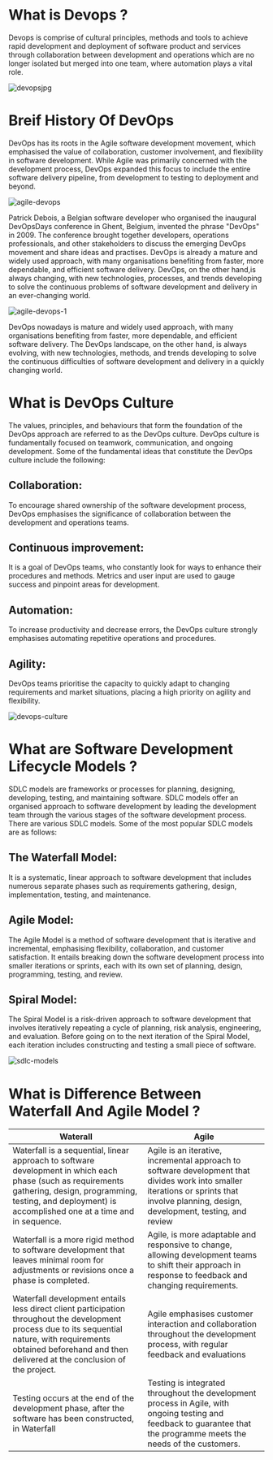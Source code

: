 
# What  is Devops ?

Devops is comprise of cultural principles, methods and tools to achieve rapid development and deployment of software product and services through collaboration between development and operations which are no longer isolated but merged into one team, where automation plays a vital role.

![devopsjpg](https://user-images.githubusercontent.com/38988469/227697949-aee99bcf-d841-435a-b05a-96bab7b743c8.jpg)

# Breif History Of DevOps
DevOps has its roots in the Agile software development movement, which emphasised the value of collaboration, customer involvement, and flexibility in software development. While Agile was primarily concerned with the development process, DevOps expanded this focus to include the entire software delivery pipeline, from development to testing to deployment and beyond.

![agile-devops](https://user-images.githubusercontent.com/38988469/227777285-9550c24c-abf4-44d9-aca9-f19458f25900.png)

Patrick Debois, a Belgian software developer who organised the inaugural DevOpsDays conference in Ghent, Belgium, invented the phrase "DevOps" in 2009. The conference brought together developers, operations professionals, and other stakeholders to discuss the emerging DevOps movement and share ideas and practises.
DevOps is already a mature and widely used approach, with many organisations benefiting from faster, more dependable, and efficient software delivery. DevOps, on the other hand,is always changing, with new technologies, processes, and trends developing to solve the continuous problems of software development and delivery in an ever-changing world.

![agile-devops-1](https://user-images.githubusercontent.com/38988469/227777592-2e03c090-9683-403f-8a6b-07726bb39251.png)

DevOps nowadays is  mature and widely used approach, with many organisations benefiting from faster, more dependable, and efficient software delivery. The DevOps landscape, on the other hand, is always evolving, with new technologies, methods, and trends developing to solve the continuous difficulties of software development and delivery in a quickly changing world.





# What is DevOps Culture

The values, principles, and behaviours that form the foundation of the DevOps approach are referred to as the DevOps culture. DevOps culture is fundamentally focused on teamwork, communication, and ongoing development. Some of the fundamental ideas that constitute the DevOps culture include the following:

## Collaboration: 

To encourage shared ownership of the software development process, DevOps emphasises the significance of collaboration between the development and operations teams.

## Continuous improvement:

It is a goal of DevOps teams, who constantly look for ways to enhance their procedures and methods. Metrics and user input are used to gauge success and pinpoint areas for development.

## Automation: 

To increase productivity and decrease errors, the DevOps culture strongly emphasises automating repetitive operations and procedures.

## Agility: 

DevOps teams prioritise the capacity to quickly adapt to changing requirements and market situations, placing a high priority on agility and flexibility.

![devops-culture](https://user-images.githubusercontent.com/38988469/227774075-803178a4-ca1b-4b2a-bd74-4e40d47fd250.png)

# What are Software Development Lifecycle Models ?

SDLC models are frameworks or processes for planning, designing, developing, testing, and maintaining software. SDLC models offer an organised approach to software development by leading the development team through the various stages of the software development process.
There are various SDLC models. Some of the most popular SDLC models are as follows:

## The Waterfall Model:

It is a systematic, linear approach to software development that includes numerous separate phases such as requirements gathering, design, implementation, testing, and maintenance.

## Agile Model: 

The Agile Model is a method of software development that is iterative and incremental, emphasising flexibility, collaboration, and customer satisfaction. It entails breaking down the software development process into smaller iterations or sprints, each with its own set of planning, design, programming, testing, and review.

## Spiral Model: 

The Spiral Model is a risk-driven approach to software development that involves iteratively repeating a cycle of planning, risk analysis, engineering, and evaluation. Before going on to the next iteration of the Spiral Model, each iteration includes constructing and testing a small piece of software.

![sdlc-models](https://user-images.githubusercontent.com/38988469/227774649-19e36f0a-e609-48a6-a173-043819cdf198.png)

# What is Difference Between Waterfall And Agile Model ?

| Waterall  | Agile |
| ------------- | ------------- |
| Waterfall is a sequential, linear approach to software development in which each phase (such as requirements gathering, design, programming, testing, and deployment) is accomplished one at a time and in sequence. | Agile is an iterative, incremental approach to software development that divides work into smaller iterations or sprints that involve planning, design, development, testing, and review  |
| Waterfall is a more rigid method to software development that leaves minimal room for adjustments or revisions once a phase is completed.  | Agile, is more adaptable and responsive to change, allowing development teams to shift their approach in response to feedback and changing requirements.  |
| Waterfall development entails less direct client participation throughout the development process due to its sequential nature, with requirements obtained beforehand and then delivered at the conclusion of the project. | Agile emphasises customer interaction and collaboration throughout the development process, with regular feedback and evaluations |
| Testing occurs at the end of the development phase, after the software has been constructed, in Waterfall | Testing is integrated throughout the development process in Agile, with ongoing testing and feedback to guarantee that the programme meets the needs of the customers. |

